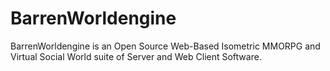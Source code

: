 BarrenWorldengine
=================

BarrenWorldengine is an Open Source Web-Based Isometric MMORPG and Virtual Social World suite of Server and Web Client Software.
